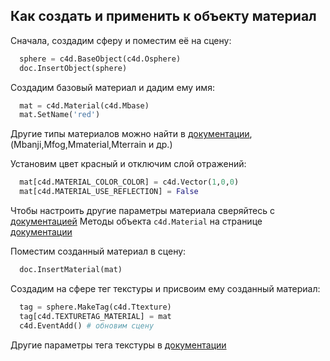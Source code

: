 
## Как создать и применить к объекту материал

Сначала, создадим сферу и поместим её на сцену:
```Python
  sphere = c4d.BaseObject(c4d.Osphere)
  doc.InsertObject(sphere)
```
Создадим базовый материал и дадим ему имя:
```Python
  mat = c4d.Material(c4d.Mbase)
  mat.SetName('red')
```
Другие типы материалов можно найти в [документации][2], (Mbanji,Mfog,Mmaterial,Mterrain и др.)

Установим цвет красный и отключим слой отражений:
```Python
  mat[c4d.MATERIAL_COLOR_COLOR] = c4d.Vector(1,0,0)
  mat[c4d.MATERIAL_USE_REFLECTION] = False
```
Чтобы настроить другие параметры материала сверяйтесь с [документацией][1] Методы объекта `c4d.Material` на странице [документации][4]

Поместим созданный материал в сцену:
```Python
  doc.InsertMaterial(mat)
```
Создадим на сфере тег текстуры и присвоим ему созданный материал:
```Python
  tag = sphere.MakeTag(c4d.Ttexture)
  tag[c4d.TEXTURETAG_MATERIAL] = mat
  c4d.EventAdd() # обновим сцену
```
Другие параметры тега текстуры в [документации][3]

[1]: https://developers.maxon.net/docs/py/23_110/classic_resource/material/mmaterial.html "Classic Resource overview » Material"
[2]: https://developers.maxon.net/docs/py/23_110/types/materials.html "Types and Symbols List » Material Types"
[3]: https://developers.maxon.net/docs/py/23_110/classic_resource/tag/ttexture.html "Classic Resource overview » Material Tag"
[4]: https://developers.maxon.net/docs/py/23_110/modules/c4d/C4DAtom/GeListNode/BaseList2D/BaseMaterial/Material/index.html "c4d.Material"